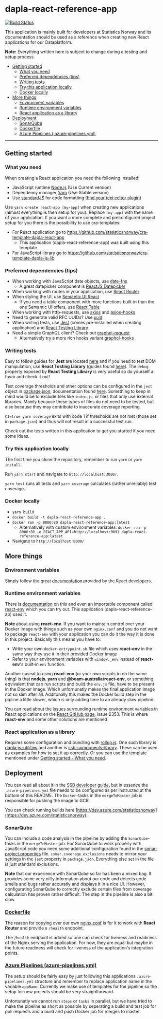 # dapla-react-reference-app
[![Build Status](https://dev.azure.com/statisticsnorway/Dapla/_apis/build/status/Frontends/statisticsnorway.dapla-react-reference-app?branchName=master)](https://dev.azure.com/statisticsnorway/Dapla/_build/latest?definitionId=129&branchName=master)

This application is mainly built for developers at Statistics Norway and its documentation should be used as a 
reference when creating new React applications for our Dataplatform.

**Note:** Everything written here is subject to change during a testing and setup process.

- [Getting started](#getting-started)
    - [What you need](#what-you-need)
    - [Preferred dependencies (tips)](#preferred-dependencies-tips)
    - [Writing tests](#writing-tests)
    - [Try this application locally](#docker-locally)
    - [Docker locally](#docker-locally)
- [More things](#more-things)
    - [Environment variables](#environment-variables)
    - [Runtime environment variables](#runtime-environment-variables)
    - [React application as a library](#react-application-as-a-library)
- [Deployment](#deployment)
    - [SonarQube](#sonarqube)
    - [Dockerfile](#dockerfilehttpsgithubcomstatisticsnorwayreact-reference-appblobmasterdockerfile)
    - [Azure Pipelines (.azure-pipelines.yml)](#azure-pipelines-azure-pipelinesymlhttpsgithubcomstatisticsnorwayreact-reference-appblobmasterazure-pipelinesyml)

----

## Getting started
### What you need
When creating a React application you need the following installed: 
* JavaScript runtime [Node.js](https://nodejs.org/en/) (Use Current version)
* Dependency manager [Yarn](https://yarnpkg.com/en/) (Use Stable version)
* Use [standardJS](https://standardjs.com/) for code formatting ([find your text editor plugin](https://standardjs.com/#are-there-text-editor-plugins))

Use `yarn create react-app [my-app]` when creating new applications (almost everything is then setup for you).
Replace `[my-app]` with the name of your application. If you want a more complete and preconfigured project setup for you
there is the possibility to use cra-templates:
* For React application go to https://github.com/statisticsnorway/cra-template-dapla-react-app
  * This application (dapla-react-reference-app) was built using this template
* For JavaScript library go to https://github.com/statisticsnorway/cra-template-dapla-js-lib

### Preferred dependencies (tips)
* When working with JavaScript date objects, use [date-fns](https://date-fns.org/)
  * A great datepicker component is [ReactJS Datepicker](https://reactdatepicker.com/)
* When working with routes in your application, use [React Router](https://reacttraining.com/react-router/web/guides/quick-start)
* When styling the UI, use [Semantic UI React](https://react.semantic-ui.com/)
  * If you need a table component with more functions built-in than the one Semantic UI offers, use [React Table](https://github.com/tannerlinsley/react-table)
* When working with http-requests, use [axios](https://github.com/axios/axios) and [axios-hooks](https://github.com/simoneb/axios-hooks)
* Need to generate valid RFC UUIDs? Use [uuid](https://github.com/kelektiv/node-uuid)
* When writing tests, use [Jest](https://jestjs.io/en/) (comes pre-installed when creating application) and [React Testing Library](https://testing-library.com/react)
* Need a simple GraphQL client? Check out [graphql-request](https://github.com/prisma/graphql-request)
  * Alternatively try a more rich hooks variant [graphql-hooks](https://github.com/nearform/graphql-hooks)

### Writing tests
Easy to follow guides for **Jest** are located [here](https://jestjs.io/docs/en/tutorial-react) and if you need to test
DOM manipulation, use **React Testing Library** (guides found [here](https://testing-library.com/docs/react-testing-library/intro)). 
The `debug` property exposed by **React Testing Library** is very useful so do yourself a favor and check it out!

Test coverage thresholds and other options can be configured in the `jest` object in [package.json](https://github.com/statisticsnorway/react-reference-app/blob/master/package.json),
documentation found [here](https://jestjs.io/docs/en/configuration). Something to keep in mind would be to exclude files like 
`index.js`, or files that only use external libraries. Mainly because these types of files do not need to be tested, but also
because they may contribute to inaccurate coverage reporting.

`CI=true yarn coverage` exits with code 1 if thresholds are not met (those set in `package.json`) and thus
will not result in a successful test run.

Check out the tests written in this application to get you started if you need some ideas. 

### Try this application locally
The first time you clone the repository, remember to run `yarn` or `yarn install`.

Run `yarn start` and navigate to `http://localhost:3000/`.

`yarn test` runs all tests and `yarn coverage` calculates (rather unreliably) test coverage.

### Docker locally
* `yarn build`
* `docker build -t dapla-react-reference-app .`
* `docker run -p 8000:80 dapla-react-reference-app:latest`
  * Alternatively with custom environment variables: `docker run -p 8000:80 -e REACT_APP_API=http://localhost:9091 dapla-react-reference-app:latest`
* Navigate to `http://localhost:8000/`

## More things
### Environment variables
Simply follow the great [documentation](https://facebook.github.io/create-react-app/docs/adding-custom-environment-variables#adding-development-environment-variables-in-env) 
provided by the React developers.

### Runtime environment variables
There is [documentation](https://create-react-app.dev/docs/title-and-meta-tags/#injecting-data-from-the-server-into-the-page)
on this and even an importable component called [react-env](https://github.com/beam-australia/react-env) which you can try out.
This application (dapla-react-reference-ap) uses it.

**Note** about using **react-env**. If you want to maintain control over your Docker image with things such as your own 
`nginx.conf` and you do not want to package `react-env` with your application you can do it the way it is done in this 
project. Basically this means you have to:
* Write your own `docker-entrypoint.sh` file which uses **react-env** in the same way they use it in their provided 
Docker image
* Refer to your environment variables with `window._env` instead of **react-env**'s built-in `env` function.

Another caveat to using **react-env** (or your own scripts to do the same thing) is that **nodejs**, **yarn** and 
**@beam-australia/react-env**, or something eqvivalent that can run scripts and build the `env.js` file, have to be
present in the Docker image. Which unfornunatly makes the final application image not so slim after all. Additonally 
this makes the Docker build step in the pipline a little slower, which is only adding time to an already slow pipeline.

You can read about the issues surrounding runtime environment variables in React applications on the 
[React GitHub page](https://github.com/facebook/create-react-app), issue 2353. This is where **react-env** and some 
other solutions are mentioned.

### React application as a library
Requires some configuration and bundling with [rollup.js](https://rollupjs.org/guide/en). One such
library is [dapla-js-utilities](https://github.com/statisticsnorway/dapla-js-utilities) and another is 
[ssb-components-library](https://github.com/statisticsnorway/ssb-component-library). These can be used as examples for
how to set it up correctly. Or you can use the template mentioned under [Getting started - What you need](#what-you-need).

## Deployment
You can read all about it in the [SSB developer guide](https://github.com/statisticsnorway/ssb-developer-guide/blob/master/docs/azure_pipeline_doc.md),
but in essence the `.azure-pipelines.yml` file needs to be configured as per instructed at the bottom of this README. 
The `Docker`-tasks in the `mergeToMaster` job is responsible for pushing the image to GCR.

You can check running builds here [https://dev.azure.com/statisticsnorway](https://dev.azure.com/statisticsnorway).

### SonarQube
You can include a code analysis in the pipeline by adding the `SonarQube`-tasks in the `mergeToMaster` job. For SonarQube 
to work properly with JavaScript code you need some additional configuration found in the 
[sonar-project.properties](https://github.com/statisticsnorway/react-reference-app/blob/master/sonar-project.properties) 
file. `sonar.coverage.exclusions` needs to mirror your settings in the `jest` property in `package.json`. Everything else
set in the file is just standard exclusions.

**Note** that our experience with SonarQube so far has been a mixed bag. It provides some very nifty information about our code
and detects code smells and bugs rather accuratly and displays it in a nice UI. However, configurating SonarQube to correctly 
exclude certain files from coverage calculation has proven rather difficult. The step in the pipeline is also a bit slow.

### [Dockerfile](https://github.com/statisticsnorway/react-reference-app/blob/master/Dockerfile)
The reason for copying over our own [nginx.conf](https://github.com/statisticsnorway/react-reference-app/blob/master/nginx.conf) 
is for it to work with **React Router** and provide a `/health` endpoint.

The `/health` endpoint is added so one can check for liveness and readiness of the Nginx serving the application.
For now, they are equal but maybe in the future readiness will check for liveness of the application's integration points.

### [Azure Pipelines (azure-pipelines.yml)](https://github.com/statisticsnorway/react-reference-app/blob/master/azure-pipelines.yml) 
The setup should be fairly easy by just following this applications `.azure-pipelines.yml` structure and remember to 
replace application name in the variable `appName`. Currently we make use of templates for the pipeline so the setup for 
new projects should be very straightforward.

Unfortunatly we cannot run `steps` or `tasks` in parallel, but we have tried to make the pipeline as short as possible by
seperating a build and test job for pull requests and a build and push Docker job for merges to master.
